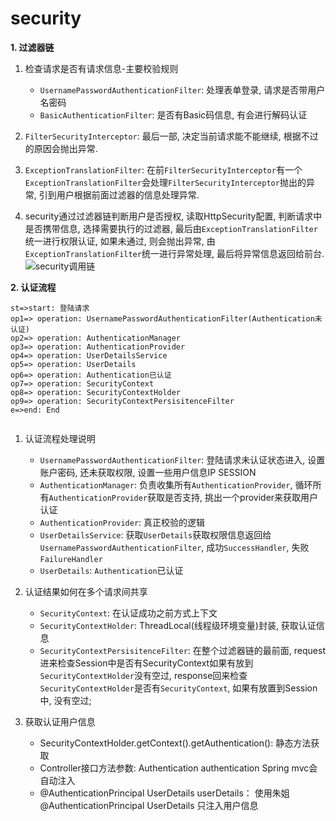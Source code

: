# security

**1. 过滤器链**
1. 检查请求是否有请求信息-主要校验规则
    - `UsernamePasswordAuthenticationFilter`: 处理表单登录, 请求是否带用户名密码
    - `BasicAuthenticationFilter`: 是否有Basic码信息, 有会进行解码认证
    
2. `FilterSecurityInterceptor`: 最后一部, 决定当前请求能不能继续, 根据不过的原因会抛出异常.
3. `ExceptionTranslationFilter`: 在前`FilterSecurityInterceptor`有一个`ExceptionTranslationFilter`会处理`FilterSecurityInterceptor`抛出的异常, 引到用户根据前面过滤器的信息处理异常.
4. security通过过滤器链判断用户是否授权, 读取HttpSecurity配置, 判断请求中是否携带信息, 选择需要执行的过滤器, 最后由`ExceptionTranslationFilter`统一进行权限认证, 如果未通过, 则会抛出异常, 由`ExceptionTranslationFilter`统一进行异常处理, 最后将异常信息返回给前台.
![security调用链](/static/security-filter-process.png)

**2. 认证流程**
```flow
st=>start: 登陆请求
op1=> operation: UsernamePasswordAuthenticationFilter(Authentication未认证)
op2=> operation: AuthenticationManager
op3=> operation: AuthenticationProvider
op4=> operation: UserDetailsService
op5=> operation: UserDetails
op6=> operation: Authentication已认证
op7=> operation: SecurityContext
op8=> operation: SecurityContextHolder
op9=> operation: SecurityContextPersisitenceFilter
e=>end: End
    
```
1. 认证流程处理说明
    - `UsernamePasswordAuthenticationFilter`: 登陆请求未认证状态进入, 设置账户密码, 还未获取权限, 设置一些用户信息IP SESSION
    - `AuthenticationManager`: 负责收集所有`AuthenticationProvider`, 循环所有`AuthenticationProvider`获取是否支持, 挑出一个provider来获取用户认证
    - `AuthenticationProvider`: 真正校验的逻辑
    - `UserDetailsService`: 获取`UserDetails`获取权限信息返回给`UsernamePasswordAuthenticationFilter`, 成功`SuccessHandler`, 失败`FailureHandler`
    - `UserDetails`: `Authentication`已认证
    
2. 认证结果如何在多个请求间共享
    - `SecurityContext`: 在认证成功之前方式上下文 
    - `SecurityContextHolder`: ThreadLocal(线程级环境变量)封装, 获取认证信息
    - `SecurityContextPersisitenceFilter`: 在整个过滤器链的最前面, request进来检查Session中是否有SecurityContext如果有放到`SecurityContextHolder`没有空过, response回来检查`SecurityContextHolder`是否有`SecurityContext`, 如果有放置到Session中, 没有空过;  

3. 获取认证用户信息
    - SecurityContextHolder.getContext().getAuthentication(): 静态方法获取
    - Controller接口方法参数: Authentication authentication Spring mvc会自动注入
    - @AuthenticationPrincipal UserDetails userDetails： 使用朱姐@AuthenticationPrincipal UserDetails 只注入用户信息
    


